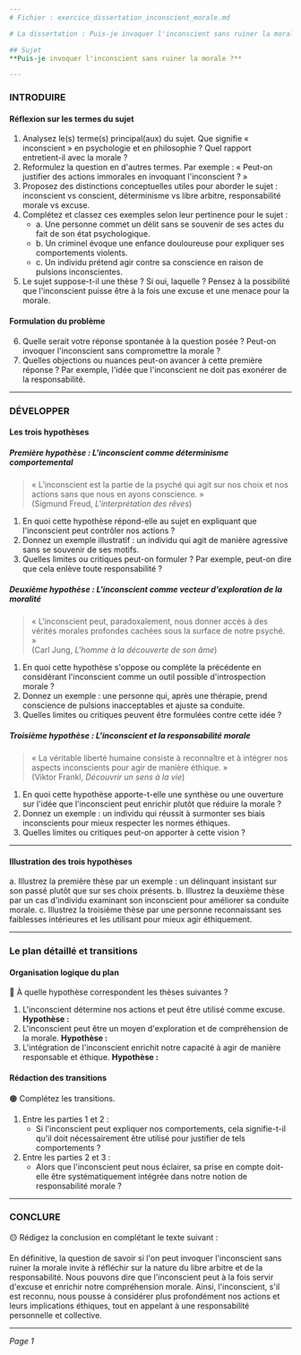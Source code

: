 ```yaml
---
# Fichier : exercice_dissertation_inconscient_morale.md

# La dissertation : Puis-je invoquer l'inconscient sans ruiner la morale ?

## Sujet
**Puis-je invoquer l'inconscient sans ruiner la morale ?**

---
```


### INTRODUIRE

#### Réflexion sur les termes du sujet

1. Analysez le(s) terme(s) principal(aux) du sujet. Que signifie « inconscient » en psychologie et en philosophie ? Quel rapport entretient-il avec la morale ?
2. Reformulez la question en d'autres termes. Par exemple : « Peut-on justifier des actions immorales en invoquant l'inconscient ? »
3. Proposez des distinctions conceptuelles utiles pour aborder le sujet : inconscient vs conscient, déterminisme vs libre arbitre, responsabilité morale vs excuse.
4. Complétez et classez ces exemples selon leur pertinence pour le sujet :
   - a. Une personne commet un délit sans se souvenir de ses actes du fait de son état psychologique.
   - b. Un criminel évoque une enfance douloureuse pour expliquer ses comportements violents.
   - c. Un individu prétend agir contre sa conscience en raison de pulsions inconscientes.
5. Le sujet suppose-t-il une thèse ? Si oui, laquelle ? Pensez à la possibilité que l'inconscient puisse être à la fois une excuse et une menace pour la morale.

#### Formulation du problème

6. Quelle serait votre réponse spontanée à la question posée ? Peut-on invoquer l'inconscient sans compromettre la morale ?
7. Quelles objections ou nuances peut-on avancer à cette première réponse ? Par exemple, l'idée que l'inconscient ne doit pas exonérer de la responsabilité.

---

### DÉVELOPPER

#### Les trois hypothèses

##### Première hypothèse : L'inconscient comme déterminisme comportemental

> « L’inconscient est la partie de la psyché qui agit sur nos choix et nos actions sans que nous en ayons conscience. »  
> (Sigmund Freud, *L'interprétation des rêves*)

1. En quoi cette hypothèse répond-elle au sujet en expliquant que l'inconscient peut contrôler nos actions ?
2. Donnez un exemple illustratif : un individu qui agit de manière agressive sans se souvenir de ses motifs.
3. Quelles limites ou critiques peut-on formuler ? Par exemple, peut-on dire que cela enlève toute responsabilité ?

##### Deuxième hypothèse : L'inconscient comme vecteur d'exploration de la moralité

> « L'inconscient peut, paradoxalement, nous donner accès à des vérités morales profondes cachées sous la surface de notre psyché. »  
> (Carl Jung, *L'homme à la découverte de son âme*)

1. En quoi cette hypothèse s'oppose ou complète la précédente en considérant l'inconscient comme un outil possible d'introspection morale ?
2. Donnez un exemple : une personne qui, après une thérapie, prend conscience de pulsions inacceptables et ajuste sa conduite.
3. Quelles limites ou critiques peuvent être formulées contre cette idée ?

##### Troisième hypothèse : L'inconscient et la responsabilité morale

> « La véritable liberté humaine consiste à reconnaître et à intégrer nos aspects inconscients pour agir de manière éthique. »  
> (Viktor Frankl, *Découvrir un sens à la vie*)

1. En quoi cette hypothèse apporte-t-elle une synthèse ou une ouverture sur l'idée que l'inconscient peut enrichir plutôt que réduire la morale ?
2. Donnez un exemple : un individu qui réussit à surmonter ses biais inconscients pour mieux respecter les normes éthiques.
3. Quelles limites ou critiques peut-on apporter à cette vision ?

---

#### Illustration des trois hypothèses

a. Illustrez la première thèse par un exemple : un délinquant insistant sur son passé plutôt que sur ses choix présents.
b. Illustrez la deuxième thèse par un cas d'individu examinant son inconscient pour améliorer sa conduite morale.
c. Illustrez la troisième thèse par une personne reconnaissant ses faiblesses intérieures et les utilisant pour mieux agir éthiquement.

---

### Le plan détaillé et transitions

#### Organisation logique du plan

🔴 À quelle hypothèse correspondent les thèses suivantes ?

1. L'inconscient détermine nos actions et peut être utilisé comme excuse. **Hypothèse :**
2. L'inconscient peut être un moyen d'exploration et de compréhension de la morale. **Hypothèse :**
3. L'intégration de l'inconscient enrichit notre capacité à agir de manière responsable et éthique. **Hypothèse :**

#### Rédaction des transitions

🟠 Complétez les transitions.

1. Entre les parties 1 et 2 :  
   - Si l'inconscient peut expliquer nos comportements, cela signifie-t-il qu'il doit nécessairement être utilisé pour justifier de tels comportements ?
2. Entre les parties 2 et 3 :  
   - Alors que l'inconscient peut nous éclairer, sa prise en compte doit-elle être systématiquement intégrée dans notre notion de responsabilité morale ?

---

### CONCLURE

🟡 Rédigez la conclusion en complétant le texte suivant :

En définitive, la question de savoir si l'on peut invoquer l'inconscient sans ruiner la morale invite à réfléchir sur la nature du libre arbitre et de la responsabilité. Nous pouvons dire que l'inconscient peut à la fois servir d'excuse et enrichir notre compréhension morale. Ainsi, l'inconscient, s'il est reconnu, nous pousse à considérer plus profondément nos actions et leurs implications éthiques, tout en appelant à une responsabilité personnelle et collective.

--- 

*Page 1*